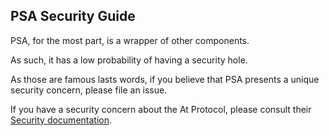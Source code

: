 ## PSA Security Guide

PSA, for the most part, is a wrapper of other components.

As such, it has a low probability of having a security hole.

As those are famous lasts words, if you believe that PSA presents a unique security concern, please file an issue.

If you have a security concern about the At Protocol, please consult their [Security documentation](https://github.com/bluesky-social/atproto/blob/main/SECURITY.md).
